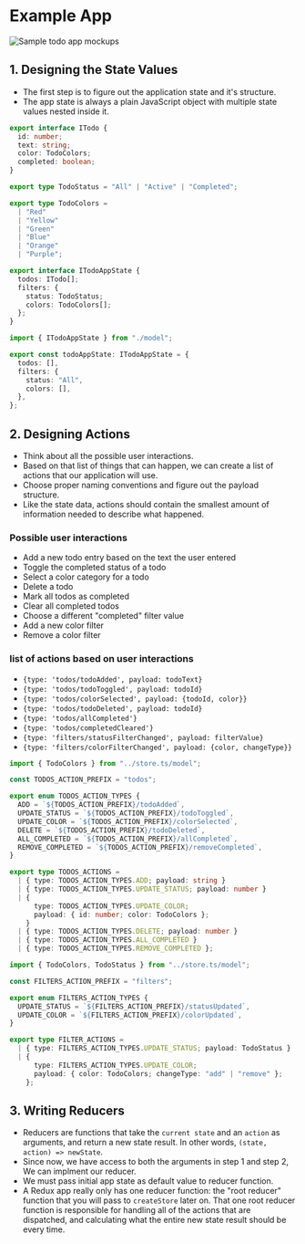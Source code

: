 # Example App

![Sample todo app mockups](https://redux.js.org/assets/images/todos-app-screenshot-b88cee51d457022943b3697ac0b010a7.png)




## 1. Designing the State Values

- The first step is to figure out the application state and it's structure.
- The app state is always a plain JavaScript object with multiple state values nested inside  it.

```ts
export interface ITodo {
  id: number;
  text: string;
  color: TodoColors;
  completed: boolean;
}

export type TodoStatus = "All" | "Active" | "Completed";

export type TodoColors =
  | "Red"
  | "Yellow"
  | "Green"
  | "Blue"
  | "Orange"
  | "Purple";

export interface ITodoAppState {
  todos: ITodo[];
  filters: {
    status: TodoStatus;
    colors: TodoColors[];
  };
}
```

```ts
import { ITodoAppState } from "./model";

export const todoAppState: ITodoAppState = {
  todos: [],
  filters: {
    status: "All",
    colors: [],
  },
};

```


## 2. Designing Actions

- Think about all the possible user interactions.
- Based on that list of things that can happen, we can create a list of actions that our application will use.
- Choose proper naming conventions and figure out the payload structure.
- Like the state data, actions should contain the smallest amount of information needed to describe what happened.


### Possible user interactions

- Add a new todo entry based on the text the user entered
- Toggle the completed status of a todo
- Select a color category for a todo
- Delete a todo
- Mark all todos as completed
- Clear all completed todos
- Choose a different "completed" filter value
- Add a new color filter
- Remove a color filter

###  list of actions based on user interactions

- `{type: 'todos/todoAdded', payload: todoText}`
- `{type: 'todos/todoToggled', payload: todoId}`
- `{type: 'todos/colorSelected', payload: {todoId, color}}`
- `{type: 'todos/todoDeleted', payload: todoId}`
- `{type: 'todos/allCompleted'}`
- `{type: 'todos/completedCleared'}`
- `{type: 'filters/statusFilterChanged', payload: filterValue}`
- `{type: 'filters/colorFilterChanged', payload: {color, changeType}}`

```ts
import { TodoColors } from "../store.ts/model";

const TODOS_ACTION_PREFIX = "todos";

export enum TODOS_ACTION_TYPES {
  ADD = `${TODOS_ACTION_PREFIX}/todoAdded`,
  UPDATE_STATUS = `${TODOS_ACTION_PREFIX}/todoToggled`,
  UPDATE_COLOR = `${TODOS_ACTION_PREFIX}/colorSelected`,
  DELETE = `${TODOS_ACTION_PREFIX}/todoDeleted`,
  ALL_COMPLETED = `${TODOS_ACTION_PREFIX}/allCompleted`,
  REMOVE_COMPLETED = `${TODOS_ACTION_PREFIX}/removeCompleted`,
}

export type TODOS_ACTIONS =
  | { type: TODOS_ACTION_TYPES.ADD; payload: string }
  | { type: TODOS_ACTION_TYPES.UPDATE_STATUS; payload: number }
  | {
      type: TODOS_ACTION_TYPES.UPDATE_COLOR;
      payload: { id: number; color: TodoColors };
    }
  | { type: TODOS_ACTION_TYPES.DELETE; payload: number }
  | { type: TODOS_ACTION_TYPES.ALL_COMPLETED }
  | { type: TODOS_ACTION_TYPES.REMOVE_COMPLETED };

```

```ts
import { TodoColors, TodoStatus } from "../store.ts/model";

const FILTERS_ACTION_PREFIX = "filters";

export enum FILTERS_ACTION_TYPES {
  UPDATE_STATUS = `${FILTERS_ACTION_PREFIX}/statusUpdated`,
  UPDATE_COLOR = `${FILTERS_ACTION_PREFIX}/colorUpdated`,
}

export type FILTER_ACTIONS =
  | { type: FILTERS_ACTION_TYPES.UPDATE_STATUS; payload: TodoStatus }
  | {
      type: FILTERS_ACTION_TYPES.UPDATE_COLOR;
      payload: { color: TodoColors; changeType: "add" | "remove" };
    };

```


## 3. Writing Reducers

- Reducers are functions that take the `current state` and an `action` as arguments, and return a new state result. In other words, `(state, action) => newState`.
- Since now, we have access to both the arguments in step 1 and step 2, We can implment our reducer.
- We must pass initial app state as default value to reducer function.
- A Redux app really only has one reducer function: the "root reducer" function that you will pass to `createStore` later on. That one root reducer function is responsible for handling all of the actions that are dispatched, and calculating what the entire new state result should be every time.
